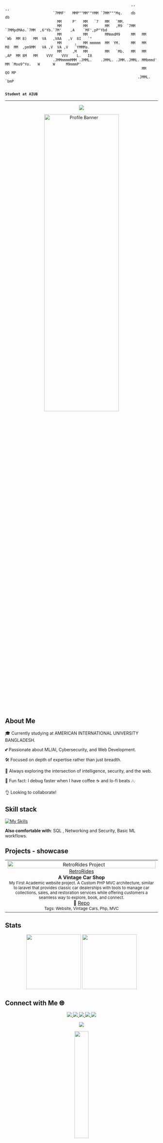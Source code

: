 ```ascii                                                                                     
                                                          ,,             ,,                                  
                      `7MMF'   MMP""MM""YMM `7MM"""Mq.    db             db                                  
                        MM     P'   MM   `7   MM   `MM.                                                      
                        MM          MM        MM   ,M9  `7MM `7MMpdMAo.`7MM  ,6"Yb.`7M'    ,A    `MF',pP"Ybd 
                        MM          MM        MMmmdM9     MM   MM   `Wb  MM 8)   MM  VA   ,VAA   ,V  8I   `" 
                        MM      ,   MM mmmmm  MM  YM.     MM   MM    M8  MM  ,pm9MM   VA ,V  VA ,V   `YMMMa. 
                        MM     ,M   MM        MM   `Mb.   MM   MM   ,AP  MM 8M   MM    VVV    VVV    L.   I8  
                      .JMMmmmmMMM .JMML.    .JMML. .JMM..JMML. MMbmmd'   MM `Moo9^Yo.   W      W     M9mmmP'  
                                                               MM     QO MP                                  
                                                             .JMML.   `bmP                                    
                                                                                                                            
```
**`Student at AIUB`** 

---
<!-- welcome msg -->
<p align="center"> <img src="https://readme-typing-svg.herokuapp.com?font=Fira+Code&size=22&duration=3000&pause=1000&color=FF6B6B&center=true&vCenter=true&width=700&lines=Hi+there!+👾+🚀"> </p>
<!-- Banner/Header -->
<p align="center">
  <img src="https://user-images.githubusercontent.com/74038190/225813708-98b745f2-7d22-48cf-9150-083f1b00d6c9.gif" alt="Profile Banner" width="70%" height = "50%" />
</p>


## About Me

🎓 Currently studying at AMERICAN INTERNATIONAL UNIVERSITY BANGLADESH.

💕 Passionate about ML/AI, Cybersecurity, and Web Development.

🛠️ Focused on depth of expertise rather than just breadth.

🌌 Always exploring the intersection of intelligence, security, and the web.

🧩 Fun fact: I debug faster when I have coffee ☕ and lo-fi beats 🎶.

👌 Looking to collaborate!




## Skill stack
<!-- Skill icons provided by skill-icons. Full icon list and names:
     https://github.com/tandpfun/skill-icons?tab=readme-ov-file#icons-list -->
[![My Skills](https://skillicons.dev/icons?i=cpp,javascript,git,python,r,nodejs,ps,html,css,php,cs,java,react,kali&theme=light)](https://skillicons.dev)

**Also comfortable with**: SQL , Networking and Security, Basic ML workflows.

## Projects - showcase

<table>
  <tr>
    <td align="center" width="100%">
      <a href="https://github.com/LT-Ripjaws/retrorides-car-showroom-website.git">
        <img src="https://github.com/LT-Ripjaws/retrorides-car-showroom-website/blob/main/screenshots/landing-page.gif?raw=true"
             alt="RetroRides Project"
             style="width:100%; height:100%; object-fit:cover;"/> RetroRides
      </a>
      <br/>
      <b>A Vintage Car Shop</b><br/>
      <sub> My First Academic website project. A Custom PHP MVC architecture, similar to laravel that provides classic car dealerships with tools to manage car collections, sales, and restoration services while offering customers a seamless way to explore, book, and connect.</sub><br/>
      🔗 <a href="https://github.com/LT-Ripjaws/retrorides-car-showroom-website.git">Repo</a>
      <br/>
      <sub>Tags: Website, Vintage Cars, Php, MVC </sub>
    </td>
  </tr>
</table>

## Stats
<p align="center"> <img src="https://github-readme-stats.vercel.app/api?username=LT-Ripjaws&show_icons=true&theme=radical&hide_border=true" height="180px"/> <img src="https://github-readme-stats.vercel.app/api/top-langs/?username=LT-Ripjaws&layout=compact&theme=radical&hide_border=true" height="180px"/> </p> <p align="center"></p>

## Connect with Me 🌐 
<p align="center"> 
<!-- Gmail -->
<a href="mailto:chinmoyguha676z@gmail.com">
  <img src="https://img.shields.io/badge/Email-D14836?style=for-the-badge&logo=gmail&logoColor=white">
</a>  
<!-- Facebook -->
<a href="https://facebook.com/chinmoy.guho.2025" target="_blank">
    <img src="https://img.shields.io/badge/Facebook-%231877F2.svg?&style=for-the-badge&logo=facebook&logoColor=white" />
</a>
<!-- Discord -->
<a href="https://discordapp.com/users/ripjaws0524" target="_blank">
    <img src="https://img.shields.io/badge/Discord-%235865F2.svg?&style=for-the-badge&logo=discord&logoColor=white" />
</a>
<!-- Youtube -->
<a href="https://youtube.com/@LTRipjaws" target="_blank">
    <img src="https://img.shields.io/badge/YouTube-%23FF0000.svg?&style=for-the-badge&logo=youtube&logoColor=white" />
</a>
<!-- Twitter -->
<a href="https://twitter.com/LT_Ripjaws" target="_blank">
    <img src="https://img.shields.io/badge/Twitter-%23000000.svg?&style=for-the-badge&logo=x&logoColor=white" />
</a>
</p>

<!-- Goodbye msg -->
<p align="center"> <img src="https://readme-typing-svg.herokuapp.com?font=Fira+Code&size=22&duration=3000&pause=1000&color=FF6B6B&center=true&vCenter=true&width=700&lines=Thanks+for+visiting!+👾;Drop+a+star+⭐+on+projects+you+like;Let's+build+something+awesome+together!+🚀"> </p>

<p align="center">
<img src="https://octodex.github.com/images/daftpunktocat-thomas.gif" width="30%">
</p>
